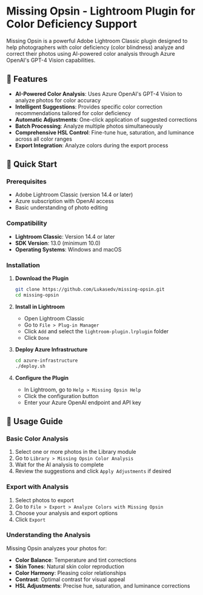 # Missing Opsin - Lightroom Plugin for Color Deficiency Support

Missing Opsin is a powerful Adobe Lightroom Classic plugin designed to help photographers with color deficiency (color blindness) analyze and correct their photos using AI-powered color analysis through Azure OpenAI's GPT-4 Vision capabilities.

## 🎯 Features

- **AI-Powered Color Analysis**: Uses Azure OpenAI's GPT-4 Vision to analyze photos for color accuracy
- **Intelligent Suggestions**: Provides specific color correction recommendations tailored for color deficiency
- **Automatic Adjustments**: One-click application of suggested corrections
- **Batch Processing**: Analyze multiple photos simultaneously
- **Comprehensive HSL Control**: Fine-tune hue, saturation, and luminance across all color ranges
- **Export Integration**: Analyze colors during the export process

## 🚀 Quick Start

### Prerequisites

- Adobe Lightroom Classic (version 14.4 or later)
- Azure subscription with OpenAI access
- Basic understanding of photo editing

### Compatibility

- **Lightroom Classic**: Version 14.4 or later
- **SDK Version**: 13.0 (minimum 10.0)
- **Operating Systems**: Windows and macOS

### Installation

1. **Download the Plugin**
   ```bash
   git clone https://github.com/Lukasedv/missing-opsin.git
   cd missing-opsin
   ```

2. **Install in Lightroom**
   - Open Lightroom Classic
   - Go to `File > Plug-in Manager`
   - Click `Add` and select the `lightroom-plugin.lrplugin` folder
   - Click `Done`

3. **Deploy Azure Infrastructure**
   ```bash
   cd azure-infrastructure
   ./deploy.sh
   ```

4. **Configure the Plugin**
   - In Lightroom, go to `Help > Missing Opsin Help`
   - Click the configuration button
   - Enter your Azure OpenAI endpoint and API key

## 📖 Usage Guide

### Basic Color Analysis

1. Select one or more photos in the Library module
2. Go to `Library > Missing Opsin Color Analysis`
3. Wait for the AI analysis to complete
4. Review the suggestions and click `Apply Adjustments` if desired

### Export with Analysis

1. Select photos to export
2. Go to `File > Export > Analyze Colors with Missing Opsin`
3. Choose your analysis and export options
4. Click `Export`

### Understanding the Analysis

Missing Opsin analyzes your photos for:

- **Color Balance**: Temperature and tint corrections
- **Skin Tones**: Natural skin color reproduction
- **Color Harmony**: Pleasing color relationships
- **Contrast**: Optimal contrast for visual appeal
- **HSL Adjustments**: Precise hue, saturation, and luminance corrections